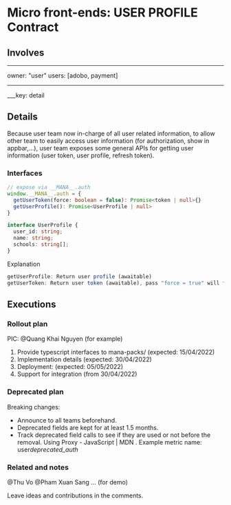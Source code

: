# Micro front-ends: USER PROFILE Contract

## Involves

---

owner: "user"
users: [adobo, payment]

---

___key: detail
## Details

Because user team now in-charge of all user related information, to allow other team to easily access user information (for authorization, show in appbar,…), user team exposes some general APIs for getting user information (user token, user profile, refresh token).

### Interfaces

```ts
// expose via __MANA__.auth
window.__MANA__.auth = {
  getUserToken(force: boolean = false): Promise<token | null>{}
  getUserProfile(): Promise<UserProfile | null>
}

interface UserProfile {
  user_id: string;
  name: string;
  schools: string[];
}

```

Explanation

```ts
getUserProfile: Return user profile (awaitable)
getUserToken: Return user token (awaitable), pass "force = true" will force refresh token
```

## Executions

### Rollout plan

PIC: @Quang Khai Nguyen (for example)

1. Provide typescript interfaces to mana-packs/<user-packages> (expected: 15/04/2022)
2. Implementation details (expected: 30/04/2022)
3. Deployment: (expected: 05/05/2022)
4. Support for integration (from 30/04/2022)

### Deprecated plan

Breaking changes:

-   Announce to all teams beforehand.
-   Deprecated fields are kept for at least 1.5 months.
-   Track deprecated field calls to see if they are used or not before the removal. Using Proxy - JavaScript | MDN . Example metric name: user*deprecated_auth*<field-need-to-track>

### Related and notes

@Thu Vo @Pham Xuan Sang … (for demo)

Leave ideas and contributions in the comments.
